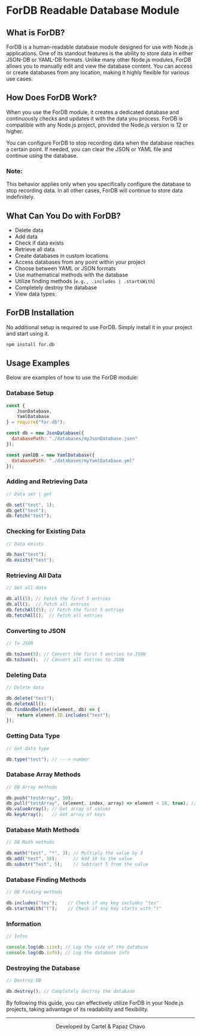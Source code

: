 # ForDB Readable Database Module

## What is ForDB?

ForDB is a human-readable database module designed for use with Node.js applications. One of its standout features is the ability to store data in either JSON-DB or YAML-DB formats. Unlike many other Node.js modules, ForDB allows you to manually edit and view the database content. You can access or create databases from any location, making it highly flexible for various use cases.

## How Does ForDB Work?

When you use the ForDB module, it creates a dedicated database and continuously checks and updates it with the data you process. ForDB is compatible with any Node.js project, provided the Node.js version is 12 or higher.

You can configure ForDB to stop recording data when the database reaches a certain point. If needed, you can clear the JSON or YAML file and continue using the database.

### Note:
This behavior applies only when you specifically configure the database to stop recording data. In all other cases, ForDB will continue to store data indefinitely.

## What Can You Do with ForDB?

- Delete data
- Add data
- Check if data exists
- Retrieve all data
- Create databases in custom locations
- Access databases from any point within your project
- Choose between YAML or JSON formats
- Use mathematical methods with the database
- Utilize finding methods (`e.g., .includes | .startsWith`)
- Completely destroy the database
- View data types

## ForDB Installation

No additional setup is required to use ForDB. Simply install it in your project and start using it.

```bash
npm install for.db
```

## Usage Examples

Below are examples of how to use the ForDB module:

### Database Setup

```js
const {
    JsonDatabase,
    YamlDatabase
} = require("for.db");

const db = new JsonDatabase({
  databasePath: "./databases/myJsonDatabase.json"
});

const yamlDB = new YamlDatabase({
  databasePath: "./databases/myYamlDatabase.yml"
});
```

### Adding and Retrieving Data

```js
// Data set | get

db.set("test", 1);
db.get("test");
db.fetch("test");
```

### Checking for Existing Data

```js
// Data exists

db.has("test");
db.exists("test");
```

### Retrieving All Data

```js
// Get all data

db.all(5); // Fetch the first 5 entries
db.all();  // Fetch all entries
db.fetchAll(5); // Fetch the first 5 entries
db.fetchAll();  // Fetch all entries
```

### Converting to JSON

```js
// To JSON

db.toJson(5); // Convert the first 5 entries to JSON
db.toJson();  // Convert all entries to JSON
```

### Deleting Data

```js
// Delete data

db.delete("test");
db.deleteAll();
db.findAndDelete((element, db) => {
    return element.ID.includes("test");
});
```

### Getting Data Type

```js
// Get data type

db.type("test"); // ---> number
```

### Database Array Methods

```js
// DB Array methods

db.push("testArray", 10);
db.pull("testArray", (element, index, array) => element < 10, true); // Multiple options = true (default is false)
db.valueArray(); // Get array of values
db.keyArray();   // Get array of keys
```

### Database Math Methods

```js
// DB Math methods

db.math("test", "*", 3); // Multiply the value by 3
db.add("test", 10);      // Add 10 to the value
db.substr("test", 5);    // Subtract 5 from the value
```

### Database Finding Methods

```js
// DB Finding methods

db.includes("tes");    // Check if any key includes "tes"
db.startsWith("t");    // Check if any key starts with "t"
```

### Information

```js
// Infos

console.log(db.size); // Log the size of the database
console.log(db.info); // Log the database info
```

### Destroying the Database

```js
// Destroy DB

db.destroy(); // Completely destroy the database
```

By following this guide, you can effectively utilize ForDB in your Node.js projects, taking advantage of its readability and flexibility.

---

<p align="center">Developed by Cartel & Papaz Chavo</p>